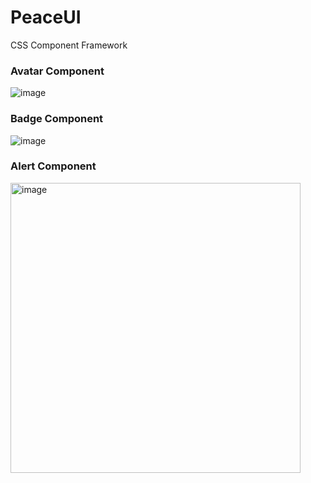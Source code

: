# PeaceUI

CSS Component Framework

### Avatar Component

![image](https://user-images.githubusercontent.com/59335572/152366816-35cd95f6-98d8-4411-b6b5-77ae1b230baa.png)

### Badge Component

![image](https://user-images.githubusercontent.com/59335572/152366655-54edb79f-5620-4839-bf99-2be587e5bfa7.png)

### Alert Component

<img width="464" alt="image" src="https://user-images.githubusercontent.com/59335572/152637339-5c57ef46-589c-48c0-803e-4c490261f948.png">
